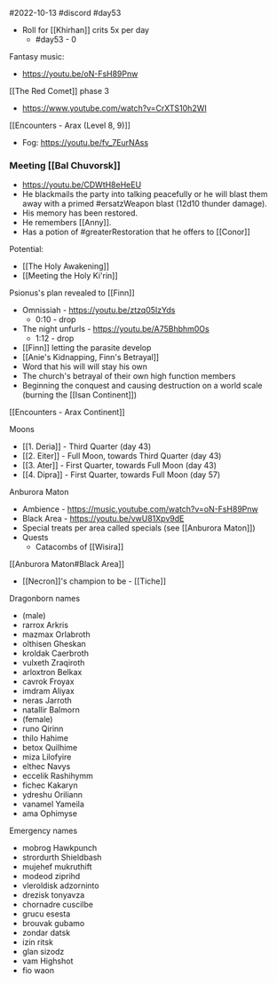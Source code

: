 #2022-10-13
#discord
#day53

- Roll for [[Khirhan]] crits 5x per day
	- #day53 - 0

Fantasy music:
- https://youtu.be/oN-FsH89Pnw

[[The Red Comet]] phase 3
- https://www.youtube.com/watch?v=CrXTS10h2WI

[[Encounters - Arax (Level 8, 9)]]
- Fog: https://youtu.be/fv_7EurNAss

### Meeting [[Bal Chuvorsk]]
- https://youtu.be/CDWtH8eHeEU
- He blackmails the party into talking peacefully or he will blast them away with a primed #ersatzWeapon blast (12d10 thunder damage).
- His memory has been restored.
- He remembers [[Anny]].
- Has a potion of #greaterRestoration that he offers to [[Conor]]

Potential:
- [[The Holy Awakening]]
- [[Meeting the Holy Ki'rin]]

Psionus's plan revealed to [[Finn]]
- Omnissiah - https://youtu.be/ztzq05IzYds
	- 0:10 - drop
- The night unfurls - https://youtu.be/A75Bhbhm0Os
	- 1:12 - drop
- [[Finn]] letting the parasite develop
- [[Anie's Kidnapping, Finn's Betrayal]]
- Word that his will will stay his own
- The church's betrayal of their own high function members
- Beginning the conquest and causing destruction on a world scale (burning the [[Isan Continent]])

[[Encounters - Arax Continent]]

Moons
- [[1. Deria]] - Third Quarter (day 43)
- [[2. Eiter]] - Full Moon, towards Third Quarter (day 43)
- [[3. Ater]] - First Quarter, towards Full Moon (day 43)
- [[4. Dipra]] - First Quarter, towards Full Moon (day 57)

Anburora Maton
- Ambience - https://music.youtube.com/watch?v=oN-FsH89Pnw
- Black Area - https://youtu.be/vwU81Xpv9dE
- Special treats per area called specials (see [[Anburora Maton]])
- Quests
	- Catacombs of [[Wisira]]

[[Anburora Maton#Black Area]]
- [[Necron]]'s champion to be - [[Tiche]]

Dragonborn names
- (male)
- rarrox Arkris  
- mazmax Orlabroth  
- olthisen Gheskan  
- kroldak Caerbroth  
- vulxeth Zraqiroth  
- arloxtron Belkax  
- cavrok Froyax  
- imdram Aliyax  
- neras Jarroth  
- natallir Balmorn
- (female)
- runo Qirinn  
- thilo Hahime  
- betox Quilhime  
- miza Lilofyire  
- elthec Navys  
- eccelik Rashihymm  
- fichec Kakaryn  
- ydreshu Oriliann  
- vanamel Yameila  
- ama Ophimyse

Emergency names
- mobrog Hawkpunch 
- strordurth Shieldbash  
- mujehef mukruthift  
- modeod ziprihd  
- vleroldisk adzorninto  
- drezisk tonyavza  
- chornadre cuscilbe  
- grucu esesta
- brouvak gubamo
- zondar datsk
- izin ritsk
- glan sizodz
- vam Highshot
- fio waon